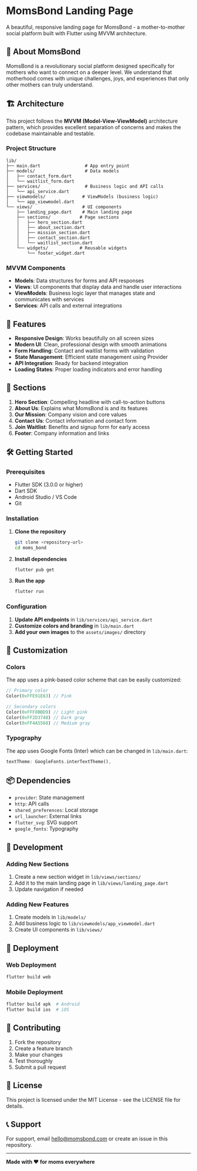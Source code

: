 # MomsBond Landing Page

A beautiful, responsive landing page for MomsBond - a mother-to-mother social platform built with Flutter using MVVM architecture.

## 🎯 About MomsBond

MomsBond is a revolutionary social platform designed specifically for mothers who want to connect on a deeper level. We understand that motherhood comes with unique challenges, joys, and experiences that only other mothers can truly understand.

## 🏗️ Architecture

This project follows the **MVVM (Model-View-ViewModel)** architecture pattern, which provides excellent separation of concerns and makes the codebase maintainable and testable.

### Project Structure

```
lib/
├── main.dart                 # App entry point
├── models/                   # Data models
│   ├── contact_form.dart
│   └── waitlist_form.dart
├── services/                 # Business logic and API calls
│   └── api_service.dart
├── viewmodels/              # ViewModels (business logic)
│   └── app_viewmodel.dart
└── views/                   # UI components
    ├── landing_page.dart    # Main landing page
    ├── sections/           # Page sections
    │   ├── hero_section.dart
    │   ├── about_section.dart
    │   ├── mission_section.dart
    │   ├── contact_section.dart
    │   └── waitlist_section.dart
    └── widgets/            # Reusable widgets
        └── footer_widget.dart
```

### MVVM Components

- **Models**: Data structures for forms and API responses
- **Views**: UI components that display data and handle user interactions
- **ViewModels**: Business logic layer that manages state and communicates with services
- **Services**: API calls and external integrations

## 🚀 Features

- **Responsive Design**: Works beautifully on all screen sizes
- **Modern UI**: Clean, professional design with smooth animations
- **Form Handling**: Contact and waitlist forms with validation
- **State Management**: Efficient state management using Provider
- **API Integration**: Ready for backend integration
- **Loading States**: Proper loading indicators and error handling

## 📱 Sections

1. **Hero Section**: Compelling headline with call-to-action buttons
2. **About Us**: Explains what MomsBond is and its features
3. **Our Mission**: Company vision and core values
4. **Contact Us**: Contact information and contact form
5. **Join Waitlist**: Benefits and signup form for early access
6. **Footer**: Company information and links

## 🛠️ Getting Started

### Prerequisites

- Flutter SDK (3.0.0 or higher)
- Dart SDK
- Android Studio / VS Code
- Git

### Installation

1. **Clone the repository**
   ```bash
   git clone <repository-url>
   cd moms_bond
   ```

2. **Install dependencies**
   ```bash
   flutter pub get
   ```

3. **Run the app**
   ```bash
   flutter run
   ```

### Configuration

1. **Update API endpoints** in `lib/services/api_service.dart`
2. **Customize colors and branding** in `lib/main.dart`
3. **Add your own images** to the `assets/images/` directory

## 🎨 Customization

### Colors
The app uses a pink-based color scheme that can be easily customized:

```dart
// Primary color
Color(0xFFE91E63) // Pink

// Secondary colors
Color(0xFFF8BBD9) // Light pink
Color(0xFF2D3748) // Dark gray
Color(0xFF4A5568) // Medium gray
```

### Typography
The app uses Google Fonts (Inter) which can be changed in `lib/main.dart`:

```dart
textTheme: GoogleFonts.interTextTheme(),
```

## 📦 Dependencies

- `provider`: State management
- `http`: API calls
- `shared_preferences`: Local storage
- `url_launcher`: External links
- `flutter_svg`: SVG support
- `google_fonts`: Typography

## 🔧 Development

### Adding New Sections

1. Create a new section widget in `lib/views/sections/`
2. Add it to the main landing page in `lib/views/landing_page.dart`
3. Update navigation if needed

### Adding New Features

1. Create models in `lib/models/`
2. Add business logic to `lib/viewmodels/app_viewmodel.dart`
3. Create UI components in `lib/views/`

## 🚀 Deployment

### Web Deployment
```bash
flutter build web
```

### Mobile Deployment
```bash
flutter build apk  # Android
flutter build ios  # iOS
```

## 🤝 Contributing

1. Fork the repository
2. Create a feature branch
3. Make your changes
4. Test thoroughly
5. Submit a pull request

## 📄 License

This project is licensed under the MIT License - see the LICENSE file for details.

## 📞 Support

For support, email hello@momsbond.com or create an issue in this repository.

---

**Made with ❤️ for moms everywhere** 